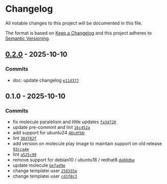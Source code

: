 # Changelog

All notable changes to this project will be documented in this file.

The format is based on [Keep a Changelog](https://keepachangelog.com/en/1.0.0/)
and this project adheres to [Semantic Versioning](https://semver.org/spec/v2.0.0.html).

## [0.2.0](https://gitlab.pleal.ovh/ansible-roles_base/ansible-apps_chrony_exporter/compare/0.1.0...0.2.0) - 2025-10-10

### Commits

- doc: update changelog [`e11d377`](https://gitlab.pleal.ovh/ansible-roles_base/ansible-apps_chrony_exporter/commit/e11d377d6b01be59a3874680c59e4bca4f67b6bb)

## 0.1.0 - 2025-10-10

### Commits

- fix molecule paralelism and little updates [`fa3d720`](https://gitlab.pleal.ovh/ansible-roles_base/ansible-apps_chrony_exporter/commit/fa3d7209188ea5afdcc61f951496a1c34ce91d63)
- update pre-commint and lint [`16c452a`](https://gitlab.pleal.ovh/ansible-roles_base/ansible-apps_chrony_exporter/commit/16c452aae8ccd7c2cd41fabc61a57011760deb3e)
- add support for ubuntu24 [`48cdfbb`](https://gitlab.pleal.ovh/ansible-roles_base/ansible-apps_chrony_exporter/commit/48cdfbbeda8349b8b331ed009fa208d863809345)
- lint [`38d782f`](https://gitlab.pleal.ovh/ansible-roles_base/ansible-apps_chrony_exporter/commit/38d782f7badd373fe0f127f38f342e320db8a2e7)
- add version on molecule play image to maintain support on old release [`93cca4e`](https://gitlab.pleal.ovh/ansible-roles_base/ansible-apps_chrony_exporter/commit/93cca4ebba6a1ca9d04cb41eedf5d574541d5399)
- lint [`a525c99`](https://gitlab.pleal.ovh/ansible-roles_base/ansible-apps_chrony_exporter/commit/a525c998064a31a0e65aa984a8b3e74d2f7be1e8)
- remove support for debian10 / ubuntu18 / redhat8 [`de60dbe`](https://gitlab.pleal.ovh/ansible-roles_base/ansible-apps_chrony_exporter/commit/de60dbe6af16ff53824f3f283ae98153c9f87b04)
- update molecule [`befad9e`](https://gitlab.pleal.ovh/ansible-roles_base/ansible-apps_chrony_exporter/commit/befad9e219eeaf88518b4260356cac10b1d1e32f)
- change templatei user [`258355e`](https://gitlab.pleal.ovh/ansible-roles_base/ansible-apps_chrony_exporter/commit/258355e876340fb178142b2d880ad66c5553a57f)
- change templatei user [`cd1f8c3`](https://gitlab.pleal.ovh/ansible-roles_base/ansible-apps_chrony_exporter/commit/cd1f8c357b140ce11f5e92f9df254fed64ec7a55)
